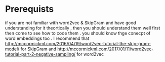 # Prerequists
if you are not familiar with word2vec & SkipGram and have good understanding for it theortically , then you should understand them well first then come to see how to code them . you should know thge conecpt of word embeddings too . I recommend that
http://mccormickml.com/2016/04/19/word2vec-tutorial-the-skip-gram-model/ for SkipGram
and 
http://mccormickml.com/2017/01/11/word2vec-tutorial-part-2-negative-sampling/ for word2vec
